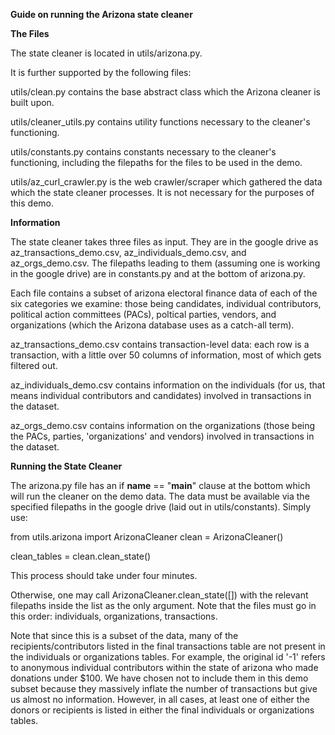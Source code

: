 **Guide on running the Arizona state cleaner**

**The Files**

The state cleaner is located in utils/arizona.py. 

It is further supported by the following files:

utils/clean.py contains the base abstract class which the Arizona cleaner is built upon. 

utils/cleaner_utils.py contains utility functions necessary to the cleaner's functioning. 

utils/constants.py contains constants necessary to the cleaner's functioning, including the filepaths for the files to be used in the demo. 

utils/az_curl_crawler.py is the web crawler/scraper which gathered the data which the state cleaner processes. It is not necessary for the purposes of this demo. 

**Information**

The state cleaner takes three files as input. They are in the google drive as az_transactions_demo.csv, az_individuals_demo.csv, and az_orgs_demo.csv. The filepaths leading to them (assuming one is working in the google drive) are in constants.py and at the bottom of arizona.py. 

Each file contains a subset of arizona electoral finance data of each of the six categories we examine: those being candidates, individual contributors, political action committees (PACs), poltical parties, vendors, and organizations (which the Arizona database uses as a catch-all term). 

az_transactions_demo.csv contains transaction-level data: each row is a transaction, with a little over 50 columns of information, most of which gets filtered out. 

az_individuals_demo.csv contains information on the individuals (for us, that means individual contributors and candidates) involved in transactions in the dataset. 

az_orgs_demo.csv contains information on the organizations (those being the PACs, parties, 'organizations' and vendors) involved in transactions in the dataset. 

**Running the State Cleaner**

The arizona.py file has an if __name__ == "__main__" clause at the bottom which will run the cleaner on the demo data. The data must be available via the specified filepaths in the google drive (laid out in utils/constants). Simply use:

from utils.arizona import ArizonaCleaner
clean = ArizonaCleaner()

clean_tables = clean.clean_state()

This process should take under four minutes. 

Otherwise, one may call ArizonaCleaner.clean_state([]) with the relevant filepaths inside the list as the only argument. Note that the files must go in this order: individuals, organizations, transactions. 

Note that since this is a subset of the data, many of the recipients/contributors listed in the final transactions table are not present in the individuals or organizations tables. For example, the original id '-1' refers to anonymous individual contributors within the state of arizona who made donations under $100. We have chosen not to include them in this demo subset because they massively inflate the number of transactions but give us almost no information. However, in all cases, at least one of either the donors or recipients is listed in either the final individuals or organizations tables. 

